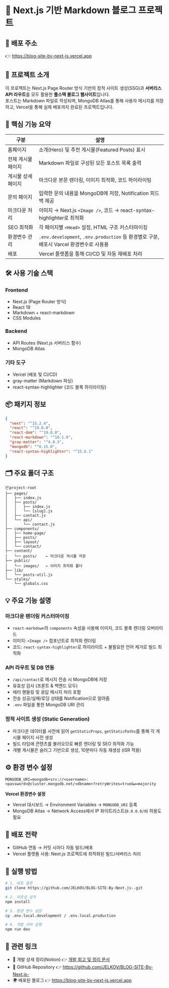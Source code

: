 
# 📘 Next.js 기반 Markdown 블로그 프로젝트

## 🔗 배포 주소  
👉 https://blog-site-by-next-js.vercel.app

## 📌 프로젝트 소개  
이 프로젝트는 Next.js Page Router 방식 기반의 정적 사이트 생성(SSG)과 **서버리스 API 라우트**를 모두 활용한 **풀스택 블로그 웹사이트**입니다.  
포스트는 Markdown 파일로 작성되며, MongoDB Atlas를 통해 사용자 메시지를 저장하고, Vercel을 통해 실제 배포까지 완료된 프로젝트입니다.


## 🧱 핵심 기능 요약  

| 구분 | 설명 |
|------|------|
| 홈페이지 | 소개(Hero) 및 추천 게시물(Featured Posts) 표시 |
| 전체 게시물 페이지 | Markdown 파일로 구성된 모든 포스트 목록 출력 |
| 게시물 상세 페이지 | 마크다운 본문 렌더링, 이미지 최적화, 코드 하이라이팅 |
| 문의 페이지 | 입력한 문의 내용을 MongoDB에 저장, Notification 피드백 제공 |
| 마크다운 처리 | 이미지 → Next.js `<Image />`, 코드 → react-syntax-highlighter로 최적화 |
| SEO 최적화 | 각 페이지별 `<Head>` 설정, HTML 구조 커스터마이징 |
| 환경변수 관리 | `.env.development`, `.env.production` 등 환경별로 구분, 배포시 Varcel 환경변수로 사용용|
| 배포 | Vercel 플랫폼을 통해 CI/CD 및 자동 재배포 처리 |

## 🛠 사용 기술 스택  

### Frontend
- Next.js (Page Router 방식)
- React 19
- Markdown + react-markdown
- CSS Modules

### Backend
- API Routes (Next.js 서버리스 함수)
- MongoDB Atlas

### 기타 도구
- Vercel (배포 및 CI/CD)
- gray-matter (Markdown 파싱)
- react-syntax-highlighter (코드 블록 하이라이팅)

## 📦 패키지 정보  

```json
{
  "next": "^15.2.4",
  "react": "^19.0.0",
  "react-dom": "^19.0.0",
  "react-markdown": "^10.1.0",
  "gray-matter": "^4.0.3",
  "mongodb": "^6.15.0",
  "react-syntax-highlighter": "^15.6.1"
}
```
## 🗂️ 주요 폴더 구조  

```
📦project-root
├── pages/
│   ├── index.js
│   ├── posts/
│   │   ├── index.js
│   │   └── [slug].js
│   ├── contact.js
│   └── api/
│       └── contact.js
├── components/
│   ├── home-page/
│   ├── posts/
│   ├── layout/
│   └── contact/
├── content/
│   └── posts/    ← 마크다운 게시물 저장
├── public/
│   └── images/   ← 이미지 최적화 폴더
├── lib/
│   └── posts-util.js
└── styles/
    └── globals.css
```
## 💡 주요 기능 설명  

### 마크다운 렌더링 커스터마이징
- `react-markdown`의 `components` 속성을 사용해 이미지, 코드 블록 렌더링 오버라이드  
- 이미지: `<Image />` 컴포넌트로 최적화 렌더링  
- 코드: `react-syntax-highlighter`로 하이라이트 + 불필요한 언어 제거로 빌드 최적화  

### API 라우트 및 DB 연동  
- `/api/contact`로 메시지 전송 시 MongoDB에 저장  
- 유효성 검사 (프론트 & 백엔드 모두) 
- 에러 핸들링 및 응답 메시지 처리 포함  
- 전송 성공/실패/로딩 상태를 Notification으로 알려줌  
- `.env` 파일을 통한 MongoDB URI 관리  

### 정적 사이트 생성 (Static Generation)  
- 마크다운 데이터를 사전에 읽어 `getStaticProps`, `getStaticPaths`를 통해 각 게시물 페이지 사전 생성  
- 빌드 타임에 콘텐츠를 불러오므로 빠른 렌더링 및 SEO 최적화 가능  
- 개별 게시물은 슬러그 기반으로 생성, 10분마다 자동 재생성 (ISR 적용)  


## ⚙️ 환경 변수 설정  

```env
MONGODB_URI=mongodb+srv://<username>:<password>@cluster.mongodb.net/<dbname>?retryWrites=true&w=majority
```

**Vercel 환경변수 설정**  
- Vercel 대시보드 → Environment Variables → `MONGODB_URI` 등록  
- MongoDB Atlas → Network Access에서 IP 화이트리스트(`0.0.0.0/0`) 허용도 필요  


## 🚀 배포 전략  

- GitHub 연동 → 커밋 시마다 자동 빌드/배포  
- Vercel 플랫폼 사용: Next.js 프로젝트에 최적화된 빌드/서버리스 처리  

## 🧪 실행 방법  

```bash
# 1. 레포 클론
git clone https://github.com/JELKOV/BLOG-SITE-By-Next.js-.git

# 2. 의존성 설치
npm install

# 3. 환경 변수 설정
cp .env.local.development / .env.local.production 

# 4. 개발 서버 실행
npm run dev
```

## 🔗 관련 링크  

- 🔧 개발 상세 정리(Notion) 👉 [개발 회고 및 정리 문서](https://jelkov-developer.notion.site/Next-js-1c2c23f30734807e89f8e94882954c45?pvs=4)  
- 📁 GitHub Repository 👉 https://github.com/JELKOV/BLOG-SITE-By-Next.js-  
- 🌍 배포된 블로그 👉 https://blog-site-by-next-js.vercel.app
